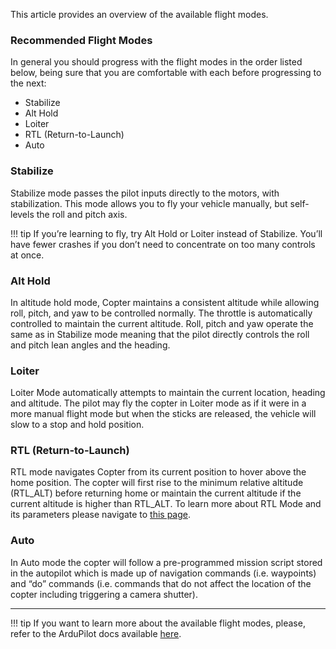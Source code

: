 This article provides an overview of the available flight modes.

 
### Recommended Flight Modes

In general you should progress with the flight modes in the order listed below, being sure that you are comfortable 
with each before progressing to the next: 

* Stabilize
* Alt Hold
* Loiter
* RTL (Return-to-Launch)
* Auto


### Stabilize

Stabilize mode passes the pilot inputs directly to the motors, with stabilization. This mode allows you to fly your
vehicle manually, but self-levels the roll and pitch axis.

!!! tip
    If you’re learning to fly, try Alt Hold or Loiter instead of Stabilize.
    You’ll have fewer crashes if you don’t need to concentrate on too many controls at once.


### Alt Hold
    
In altitude hold mode, Copter maintains a consistent altitude while allowing roll, pitch, and yaw to be controlled
normally. The throttle is automatically controlled to maintain the current altitude. Roll, pitch and yaw operate the 
same as in Stabilize mode meaning that the pilot directly controls the roll and pitch lean angles and the heading. 
    

### Loiter
   
Loiter Mode automatically attempts to maintain the current location, heading and altitude. The pilot may fly the copter
in Loiter mode as if it were in a more manual flight mode but when the sticks are released, the vehicle will slow to a 
stop and hold position.
    
    
### RTL (Return-to-Launch)
    
RTL mode navigates Copter from its current position to hover above the home position. The copter will first rise to the 
minimum relative altitude (RTL_ALT) before returning home or maintain the current altitude if the current altitude is
higher than RTL_ALT. To learn more about RTL Mode and its parameters please navigate to [this page](http://ardupilot.org/copter/docs/rtl-mode.html).
    
### Auto

In Auto mode the copter will follow a pre-programmed mission script stored in the autopilot which is made up of
navigation commands (i.e. waypoints) and “do” commands (i.e. commands that do not affect the location of the copter
including triggering a camera shutter).

<hr>

!!! tip
    If you want to learn more about the available flight modes, please, refer to the ArduPilot docs available
    [here](http://ardupilot.org/copter/docs/flight-modes.html).